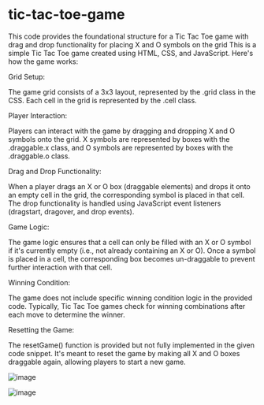 # tic-tac-toe-game
This code provides the foundational structure for a Tic Tac Toe game with drag and drop functionality for placing X and O symbols on the grid
This is a simple Tic Tac Toe game created using HTML, CSS, and JavaScript. Here's how the game works:

Grid Setup:

The game grid consists of a 3x3 layout, represented by the .grid class in the CSS.
Each cell in the grid is represented by the .cell class.

Player Interaction:

Players can interact with the game by dragging and dropping X and O symbols onto the grid.
X symbols are represented by boxes with the .draggable.x class, and O symbols are represented by boxes with the .draggable.o class.

Drag and Drop Functionality:

When a player drags an X or O box (draggable elements) and drops it onto an empty cell in the grid, the corresponding symbol is placed in that cell.
The drop functionality is handled using JavaScript event listeners (dragstart, dragover, and drop events).

Game Logic:

The game logic ensures that a cell can only be filled with an X or O symbol if it's currently empty (i.e., not already containing an X or O).
Once a symbol is placed in a cell, the corresponding box becomes un-draggable to prevent further interaction with that cell.

Winning Condition:

The game does not include specific winning condition logic in the provided code. Typically, Tic Tac Toe games check for winning combinations after each move to determine the winner.

Resetting the Game:

The resetGame() function is provided but not fully implemented in the given code snippet. It's meant to reset the game by making all X and O boxes draggable again, allowing players to start a new game.


![image](https://github.com/asmita-2003/tic-tac-toe-game/assets/161740703/ad26e844-6204-4540-bd49-b13c552a116a)

![image](https://github.com/asmita-2003/tic-tac-toe-game/assets/161740703/381ee65a-a589-440e-9930-56b4ffbe9650)

